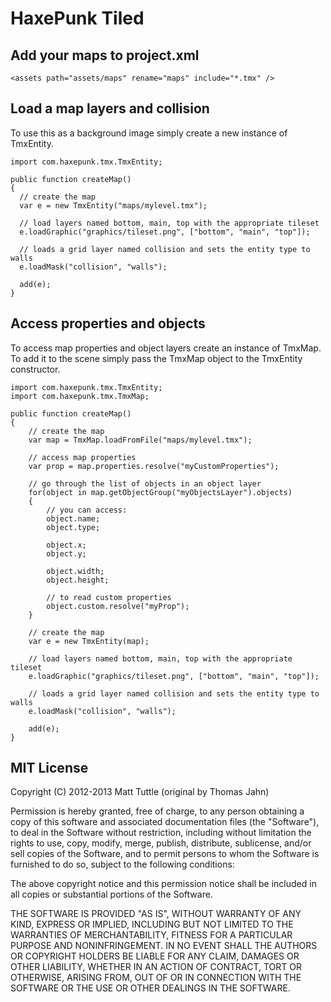# HaxePunk Tiled

## Add your maps to project.xml
	
	<assets path="assets/maps" rename="maps" include="*.tmx" />

## Load a map layers and collision

To use this as a background image simply create a new instance of TmxEntity.

    import com.haxepunk.tmx.TmxEntity;
    
    public function createMap()
    {
      // create the map
      var e = new TmxEntity("maps/mylevel.tmx");

      // load layers named bottom, main, top with the appropriate tileset
      e.loadGraphic("graphics/tileset.png", ["bottom", "main", "top"]);

      // loads a grid layer named collision and sets the entity type to walls
      e.loadMask("collision", "walls");

      add(e);
    }
    
## Access properties and objects

To access map properties and object layers create an instance of TmxMap.
To add it to the scene simply pass the TmxMap object to the TmxEntity constructor.

	import com.haxepunk.tmx.TmxEntity;
	import com.haxepunk.tmx.TmxMap;

	public function createMap()
	{
		// create the map
		var map = TmxMap.loadFromFile("maps/mylevel.tmx");
		
		// access map properties
		var prop = map.properties.resolve("myCustomProperties");
		
		// go through the list of objects in an object layer
		for(object in map.getObjectGroup("myObjectsLayer").objects)
		{
			// you can access:
			object.name; 
			object.type;
			
			object.x;
			object.y;
			
			object.width;
			object.height;
			
			// to read custom properties
			object.custom.resolve("myProp");
		}
		
		// create the map
		var e = new TmxEntity(map);

		// load layers named bottom, main, top with the appropriate tileset
		e.loadGraphic("graphics/tileset.png", ["bottom", "main", "top"]);

		// loads a grid layer named collision and sets the entity type to walls
		e.loadMask("collision", "walls");

		add(e);
	}
	
## MIT License

Copyright (C) 2012-2013 Matt Tuttle (original by Thomas Jahn)

Permission is hereby granted, free of charge, to any person obtaining a copy of this software and associated documentation files (the "Software"), to deal in the Software without restriction, including without limitation the rights to use, copy, modify, merge, publish, distribute, sublicense, and/or sell copies of the Software, and to permit persons to whom the Software is furnished to do so, subject to the following conditions:

The above copyright notice and this permission notice shall be included in all copies or substantial portions of the Software.

THE SOFTWARE IS PROVIDED "AS IS", WITHOUT WARRANTY OF ANY KIND, EXPRESS OR IMPLIED, INCLUDING BUT NOT LIMITED TO THE WARRANTIES OF MERCHANTABILITY, FITNESS FOR A PARTICULAR PURPOSE AND NONINFRINGEMENT. IN NO EVENT SHALL THE AUTHORS OR COPYRIGHT HOLDERS BE LIABLE FOR ANY CLAIM, DAMAGES OR OTHER LIABILITY, WHETHER IN AN ACTION OF CONTRACT, TORT OR OTHERWISE, ARISING FROM, OUT OF OR IN CONNECTION WITH THE SOFTWARE OR THE USE OR OTHER DEALINGS IN THE SOFTWARE.
	
